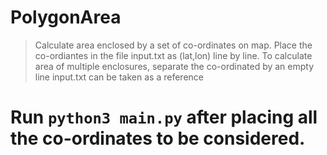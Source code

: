 # PolygonArea
> Calculate area enclosed by a set of co-ordinates on map.
> Place the co-ordiantes in the file input.txt as (lat,lon) line by line.
> To calculate area of multiple enclosures, separate the co-ordinated by an empty line
> input.txt can be taken as a reference

# Run `python3 main.py` after placing all the co-ordinates to be considered.
